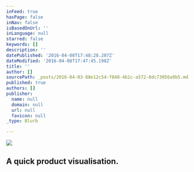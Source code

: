 ```yaml
---
inFeed: true
hasPage: false
inNav: false
isBasedOnUrl: ''
inLanguage: null
starred: false
keywords: []
description: ''
datePublished: '2016-04-08T17:48:28.207Z'
dateModified: '2016-04-08T17:47:45.198Z'
title: ''
author: []
sourcePath: _posts/2016-04-03-88e12c54-f840-4b1c-a572-8dc73056a9b5.md
published: true
authors: []
publisher:
  name: null
  domain: null
  url: null
  favicon: null
_type: Blurb

---
```

![](https://the-grid-user-content.s3-us-west-2.amazonaws.com/3a762bdc-9ae0-4cf8-a1f8-a6f9e945174a.png)

## A quick product visualisation.